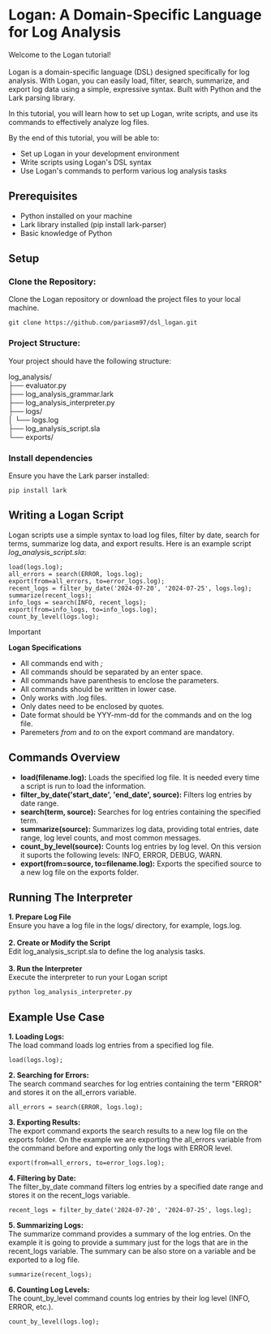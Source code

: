 # Logan: A Domain-Specific Language for Log Analysis

Welcome to the Logan tutorial! <br />
<br />
Logan is a domain-specific language (DSL) designed specifically for log analysis. With Logan, you can easily load, filter, search, summarize, and export log data using a simple, expressive syntax. Built with Python and the Lark parsing library.

 In this tutorial, you will learn how to set up Logan, write scripts, and use its commands to effectively analyze log files.

 By the end of this tutorial, you will be able to:

- Set up Logan in your development environment
- Write scripts using Logan's DSL syntax
- Use Logan's commands to perform various log analysis tasks

## Prerequisites

- Python installed on your machine
- Lark library installed (pip install lark-parser)
- Basic knowledge of Python

## Setup

### Clone the Repository:
Clone the Logan repository or download the project files to your local machine.

```
git clone https://github.com/pariasm97/dsl_logan.git
```

### Project Structure:
Your project should have the following structure: <br />

log_analysis/ <br />
├── evaluator.py <br />
├── log_analysis_grammar.lark <br />
├── log_analysis_interpreter.py <br />
├── logs/ <br />
│   └── logs.log <br />
├── log_analysis_script.sla <br />
└── exports/ <br />

### Install dependencies
Ensure you have the Lark parser installed:
```
pip install lark
```

## Writing a Logan Script
Logan scripts use a simple syntax to load log files, filter by date, search for terms, summarize log data, and export results. Here is an example script *log_analysis_script.sla*:

```
load(logs.log);
all_errors = search(ERROR, logs.log);
export(from=all_errors, to=error_logs.log);
recent_logs = filter_by_date('2024-07-20', '2024-07-25', logs.log);
summarize(recent_logs);
info_logs = search(INFO, recent_logs);
export(from=info_logs, to=info_logs.log);
count_by_level(logs.log);
```
> [!IMPORTANT]
> **Logan Specifications**
> - All commands end with *;*
> - All commands should be separated by an enter space.
> - All commands have parenthesis to enclose the parameters.
> - All commands should be written in lower case.
> - Only works with .log files.
> - Only dates need to be enclosed by quotes.
> - Date format should be YYY-mm-dd for the commands and on the log file.
> - Paremeters *from* and *to* on the export command are mandatory.

## Commands Overview
- **load(filename.log):** Loads the specified log file. It is needed every time a script is run to load the information.
- **filter_by_date('start_date', 'end_date', source):** Filters log entries by date range.
- **search(term, source):** Searches for log entries containing the specified term.
- **summarize(source):** Summarizes log data, providing total entries, date range, log level counts, and most common messages.
- **count_by_level(source):** Counts log entries by log level. On this version it suports the following levels: INFO, ERROR, DEBUG, WARN.
- **export(from=source, to=filename.log):** Exports the specified source to a new log file on the exports folder.

## Running The Interpreter
**1. Prepare Log File** <br />
   Ensure you have a log file in the logs/ directory, for example, logs.log. <br />
   <br />
**2. Create or Modify the Script** <br />
   Edit log_analysis_script.sla to define the log analysis tasks. <br />
   <br />
**3. Run the Interpreter** <br />
   Execute the interpreter to run your Logan script
   <br />
   ```
   python log_analysis_interpreter.py
   ```

## Example Use Case

**1. Loading Logs:**<br />
The load command loads log entries from a specified log file.
```
load(logs.log);
```

**2. Searching for Errors:**<br />
The search command searches for log entries containing the term "ERROR" and stores it on the all_errors variable.
```
all_errors = search(ERROR, logs.log);
```

**3. Exporting Results:**<br />
The export command exports the search results to a new log file on the exports folder. On the example we are exporting the all_errors variable from the command before and exporting only the logs with ERROR level.
```
export(from=all_errors, to=error_logs.log);
```

**4. Filtering by Date:**<br />
The filter_by_date command filters log entries by a specified date range and stores it on the recent_logs variable.
```
recent_logs = filter_by_date('2024-07-20', '2024-07-25', logs.log);
```

**5. Summarizing Logs:**<br />
The summarize command provides a summary of the log entries. On the example it is going to provide a summary just for the logs that are in the recent_logs variable. The summary can be also store on a variable and be exported to a log file.
```
summarize(recent_logs);
```

**6. Counting Log Levels:**<br />
The count_by_level command counts log entries by their log level (INFO, ERROR, etc.).
```
count_by_level(logs.log);
```

